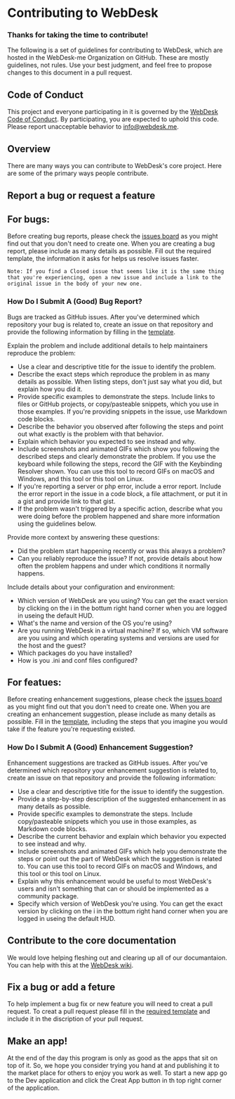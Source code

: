 # Contributing to WebDesk
### Thanks for taking the time to contribute!
The following is a set of guidelines for contributing to WebDesk, which are hosted in the WebDesk-me Organization on GitHub. These are mostly guidelines, not rules. Use your best judgment, and feel free to propose changes to this document in a pull request.

## Code of Conduct
This project and everyone participating in it is governed by the [WebDesk Code of Conduct](https://github.com/WebDesk-me/Webdesk-me/blob/master/code-of-conduct.md). By participating, you are expected to uphold this code. Please report unacceptable behavior to info@webdesk.me.

## Overview
There are many ways you can contribute to WebDesk's core project. Here are some of the primary ways people contribute.

## Report a bug or request a feature
## For bugs:
Before creating bug reports, please check the [issues board](https://github.com/WebDesk-me/Webdesk-me/issues) as you might find out that you don't need to create one. When you are creating a bug report, please include as many details as possible. Fill out the required template, the information it asks for helps us resolve issues faster.

    Note: If you find a Closed issue that seems like it is the same thing that you're experiencing, open a new issue and include a link to the original issue in the body of your new one.
### How Do I Submit A (Good) Bug Report?

Bugs are tracked as GitHub issues. After you've determined which repository your bug is related to, create an issue on that repository and provide the following information by filling in the [template](https://github.com/WebDesk-me/Webdesk-me/blob/master/ISSUE_TEMPLATE.md).

Explain the problem and include additional details to help maintainers reproduce the problem:

* Use a clear and descriptive title for the issue to identify the problem.
* Describe the exact steps which reproduce the problem in as many details as possible. When listing steps, don't just say what you did, but explain how you did it.
* Provide specific examples to demonstrate the steps. Include links to files or GitHub projects, or copy/pasteable snippets, which you use in those examples. If you're providing snippets in the issue, use Markdown code blocks.
* Describe the behavior you observed after following the steps and point out what exactly is the problem with that behavior.
* Explain which behavior you expected to see instead and why.
* Include screenshots and animated GIFs which show you following the described steps and clearly demonstrate the problem. If you use the keyboard while following the steps, record the GIF with the Keybinding Resolver shown. You can use this tool to record GIFs on macOS and Windows, and this tool or this tool on Linux.
* If you're reporting a server or php error, include a error report. Include the error report in the issue in a code block, a file attachment, or put it in a gist and provide link to that gist.
* If the problem wasn't triggered by a specific action, describe what you were doing before the problem happened and share more information using the guidelines below.

Provide more context by answering these questions:

* Did the problem start happening recently or was this always a problem?
* Can you reliably reproduce the issue? If not, provide details about how often the problem happens and under which conditions it normally happens.

Include details about your configuration and environment:

* Which version of WebDesk are you using? You can get the exact version by clicking on the i in the bottum right hand corner when you are logged in useing the default HUD.
* What's the name and version of the OS you're using?
* Are you running WebDesk in a virtual machine? If so, which VM software are you using and which operating systems and versions are used for the host and the guest?
* Which packages do you have installed?
* How is you .ini and conf files configured?


## For featues:
Before creating enhancement suggestions, please check the [issues board](https://github.com/WebDesk-me/Webdesk-me/issues) as you might find out that you don't need to create one. When you are creating an enhancement suggestion, please include as many details as possible. Fill in the [template](https://github.com/WebDesk-me/Webdesk-me/blob/master/ISSUE_TEMPLATE.md), including the steps that you imagine you would take if the feature you're requesting existed.
### How Do I Submit A (Good) Enhancement Suggestion?

Enhancement suggestions are tracked as GitHub issues. After you've determined which repository your enhancement suggestion is related to, create an issue on that repository and provide the following information:

* Use a clear and descriptive title for the issue to identify the suggestion.
* Provide a step-by-step description of the suggested enhancement in as many details as possible.
* Provide specific examples to demonstrate the steps. Include copy/pasteable snippets which you use in those examples, as Markdown code blocks.
* Describe the current behavior and explain which behavior you expected to see instead and why.
* Include screenshots and animated GIFs which help you demonstrate the steps or point out the part of WebDesk which the suggestion is related to. You can use this tool to record GIFs on macOS and Windows, and this tool or this tool on Linux.
* Explain why this enhancement would be useful to most WebDesk's users and isn't something that can or should be implemented as a community package.
* Specify which version of WebDesk you're using. You can get the exact version by clicking on the i in the bottum right hand corner when you are logged in useing the default HUD.

## Contribute to the core documentation
We would love helping fleshing out and clearing up all of our documantaion. You can help with this at the [WebDesk wiki](https://github.com/WebDesk-me/Webdesk-me/wiki). 

## Fix a bug or add a feture
To help implement a bug fix or new feature you will need to creat a pull request. To creat a pull request please fill in the [required template](https://github.com/WebDesk-me/Webdesk-me/blob/master/PULL_REQUEST_TEMPLATE.md) and include it in the discription of your pull request.

## Make an app!
At the end of the day this program is only as good as the apps that sit on top of it. So, we hope you consider trying you hand at and publishing it to the market place for others to enjoy you work as well. To start a new app go to the Dev application and click the Creat App button in th top right corner of the application. 
